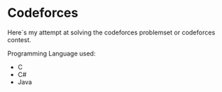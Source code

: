 
# Codeforces


Here`s my attempt at solving the codeforces problemset or codeforces contest.



Programming Language used:
- C
- C#
- Java

